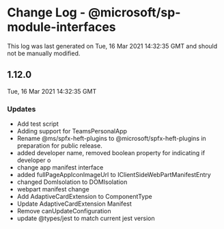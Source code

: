 # Change Log - @microsoft/sp-module-interfaces

This log was last generated on Tue, 16 Mar 2021 14:32:35 GMT and should not be manually modified.

## 1.12.0
Tue, 16 Mar 2021 14:32:35 GMT

### Updates

- Add test script
- Adding support for TeamsPersonalApp
- Rename @ms/spfx-heft-plugins to @microsoft/spfx-heft-plugins in preparation for public release.
- added developer name, removed boolean property for indicating if developer o
- change app manifest interface
- added fullPageAppIconImageUrl to IClientSideWebPartManifestEntry
- changed DomIsolation to DOMIsolation
- webpart manifest change
- Add AdaptiveCardExtension to ComponentType
- Update AdaptiveCardExtension Manifest
- Remove canUpdateConfiguration
- update @types/jest to match current jest version

